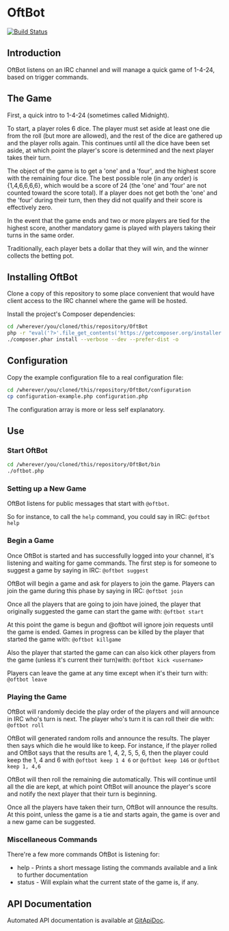 # OftBot
[![Build Status](https://travis-ci.org/triplepoint/OftBot.png?branch=master)](https://travis-ci.org/triplepoint/OftBot)

## Introduction
OftBot listens on an IRC channel and will manage a quick game of 1-4-24, based on trigger commands.

## The Game
First, a quick intro to 1-4-24 (sometimes called Midnight).

To start, a player roles 6 dice.  The player must set aside at least one die from the roll (but more are allowed), and the rest of the dice are gathered up and the player rolls again.  This continues until all the dice have been set aside, at which point the player's score is determined and the next player takes their turn.

The object of the game is to get a 'one' and a 'four', and the highest score with the remaining four dice.  The best possible role (in any order) is {1,4,6,6,6,6}, which would be a score of 24 (the 'one' and 'four' are not counted toward the score total).  If a player does not get both the 'one' and the 'four' during their turn, then they did not qualify and their score is effectively zero.

In the event that the game ends and two or more players are tied for the highest score, another mandatory game is played with players taking their turns in the same order.

Traditionally, each player bets a dollar that they will win, and the winner collects the betting pot.

## Installing OftBot
Clone a copy of this repository to some place convenient that would have client access to the IRC channel where the game will be hosted.

Install the project's Composer dependencies:

``` bash
cd /wherever/you/cloned/this/repository/OftBot
php -r "eval('?>'.file_get_contents('https://getcomposer.org/installer'));"
./composer.phar install --verbose --dev --prefer-dist -o
```

## Configuration
Copy the example configuration file to a real configuration file:

``` bash
cd /wherever/you/cloned/this/repository/OftBot/configuration
cp configuration-example.php configuration.php
```

The configuration array is more or less self explanatory.

## Use
### Start OftBot

``` bash
cd /wherever/you/cloned/this/repository/OftBot/bin
./oftbot.php
```

### Setting up a New Game
OftBot listens for public messages that start with `@oftbot`.

So for instance, to call the `help` command, you could say in IRC:
`@oftbot help`

### Begin a Game
Once OftBot is started and has successfully logged into your channel, it's listening and waiting for game commands.  The first step is for someone to suggest a game by saying in IRC:
`@oftbot suggest`

OftBot will begin a game and ask for players to join the game.  Players can join the game during this phase by saying in IRC:
`@oftbot join`

Once all the players that are going to join have joined, the player that originally suggested the game can start the game with:
`@oftbot start`

At this point the game is begun and @oftbot will ignore join requests until the game is ended.  Games in progress can be killed by the player that started the game with:
`@oftbot killgame`

Also the player that started the game can can also kick other players from the game (unless it's current their turn)with:
`@oftbot kick <username>`

Players can leave the game at any time except when it's their turn with:
`@oftbot leave`

### Playing the Game
OftBot will randomly decide the play order of the players and will announce in IRC who's turn is next.  The player who's turn it is can roll their die with:
`@oftbot roll`

OftBot will generated random rolls and announce the results.  The player then says which die he would like to keep.  For instance, if the player rolled and OftBot says that the results are 1, 4, 2, 5, 5, 6, then the player could keep the 1, 4 and 6 with
`@oftbot keep 1 4 6` or
`@oftbot keep 146` or
`@oftbot keep 1, 4,6`

OftBot will then roll the remaining die automatically.  This will continue until all the die are kept, at which point OftBot will anounce the player's score and notify the next player that their turn is beginning.

Once all the players have taken their turn, OftBot will announce the results.  At this point, unless the game is a tie and starts again, the game is over and a new game can be suggested.

### Miscellaneous Commands
There're a few more commands OftBot is listening for:
- help   - Prints a short message listing the commands available and a link to further documentation
- status - Will explain what the current state of the game is, if any.

## API Documentation
Automated API documentation is available at [GitApiDoc](http://gitapidoc.com/api/triplepoint/OftBot/).
